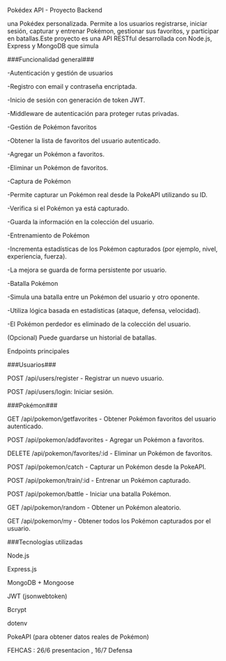 Pokédex API - Proyecto Backend

una Pokédex personalizada. Permite a los usuarios registrarse, iniciar sesión, capturar y entrenar Pokémon, gestionar sus favoritos, y participar en batallas.Este proyecto es una API RESTful desarrollada con Node.js, Express y MongoDB que simula 

###Funcionalidad general###

-Autenticación y gestión de usuarios

-Registro con email y contraseña encriptada.

-Inicio de sesión con generación de token JWT.

-Middleware de autenticación para proteger rutas privadas.

-Gestión de Pokémon favoritos

-Obtener la lista de favoritos del usuario autenticado.

-Agregar un Pokémon a favoritos.

-Eliminar un Pokémon de favoritos.

-Captura de Pokémon

-Permite capturar un Pokémon real desde la PokeAPI utilizando su ID.

-Verifica si el Pokémon ya está capturado.

-Guarda la información en la colección del usuario.

-Entrenamiento de Pokémon

-Incrementa estadísticas de los Pokémon capturados (por ejemplo, nivel, experiencia, fuerza).

-La mejora se guarda de forma persistente por usuario.

-Batalla Pokémon

-Simula una batalla entre un Pokémon del usuario y otro oponente.

-Utiliza lógica basada en estadísticas (ataque, defensa, velocidad).

-El Pokémon perdedor es eliminado de la colección del usuario.

(Opcional) Puede guardarse un historial de batallas.

Endpoints principales

###Usuarios###

POST /api/users/register - Registrar un nuevo usuario.

POST /api/users/login: Iniciar sesión.

###Pokémon###

GET /api/pokemon/getfavorites  - Obtener Pokémon favoritos del usuario autenticado.

POST /api/pokemon/addfavorites - Agregar un Pokémon a favoritos.

DELETE /api/pokemon/favorites/:id - Eliminar un Pokémon de favoritos.

POST /api/pokemon/catch - Capturar un Pokémon desde la PokeAPI.

POST /api/pokemon/train/:id - Entrenar un Pokémon capturado.

POST /api/pokemon/battle - Iniciar una batalla Pokémon.

GET /api/pokemon/random - Obtener un Pokémon aleatorio.

GET /api/pokemon/my - Obtener todos los Pokémon capturados por el usuario.

###Tecnologías utilizadas

Node.js

Express.js

MongoDB + Mongoose

JWT (jsonwebtoken)

Bcrypt

dotenv

PokeAPI (para obtener datos reales de Pokémon)



FEHCAS :  26/6  presentacion , 16/7 Defensa 